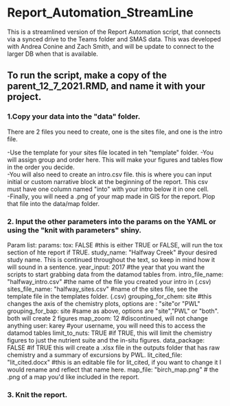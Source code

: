 # Report_Automation_StreamLine
This is a streamlined version of the Report Automation script, that connects via a synced drive to the Teams folder and SMAS data. This was developed with Andrea Conine and Zach Smith, and will be update to connect to the larger DB when that is available.

## To run the script, make a copy of the parent_12_7_2021.RMD, and name it with your project.

### 1.Copy your data into the "data" folder.  

There are 2 files you need to create, one is the sites file, and one is the intro file.

 -Use the template for your sites file located in teh "template" folder. 
 -You will assign group and order here. This will make your figures and tables flow in the order you decide.  
 -You will also need to create an intro.csv file. this is where you can input initial or custom narrative block at the beginning of the report. This csv must have one column named "into" with your intro below it in one cell.  
 -Finally, you will need a .png of your map made in GIS for the report. Plop that file into the data/map folder.   
### 2. Input the other parameters into the params on the YAML or using the "knit with parameters" shiny.

Param list:
params:
    tox: FALSE  #this is either TRUE or FALSE, will run the tox section of hte report if TRUE.
    study_name: "Halfway Creek" #your desired study name. This is continued throughout the text, so keep in mind how it will sound in a sentence.
    year_input: 2017 #the year that you want the scripts to start grabbing data from the datamod tables from.
    intro_file_name: "halfway_intro.csv" #the name of the file you created your intro in (.csv)
    sites_file_name: "halfway_sites.csv" #name of the sites file, see the template file in the templates folder. (.csv)
    grouping_for_chem: site #this changes the axis of the chemistry plots, options are : "site"or "PWL"
    grouping_for_bap: site #same as above, options are "site","PWL" or "both". both will create 2 figures
    map_zoom: 12 #discontinued, will not change anything
    user: karey #your username, you will need this to access the datamod tables
    limit_to_nuts: TRUE #if TRUE, this will limit the chemistry figures to just the nutrient suite and the in-situ figures.
    data_package: FALSE #if TRUE this will create a .xlsx file in the outputs folder that has raw chemistry and a summary of excursions by PWL.
    lit_cited_file: "lit_cited.docx" #this is an editable file for lit_cited, if you want to change it I would rename and reflect that name here.
    map_file: "birch_map.png" # the .png of a map you'd like included in the report.
     

### 3. Knit the report.

